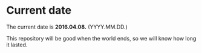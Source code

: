 # Current date

The current date is **2016.04.08.** (YYYY.MM.DD.)

This repository will be good when the world ends, so we will know how long it lasted.